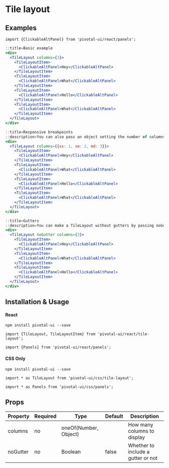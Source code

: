 # Tile layout

## Examples

```
import {ClickableAltPanel} from 'pivotal-ui/react/panels';
```

```jsx
::title=Basic example
<div>
  <TileLayout columns={3}>
    <TileLayoutItem>
      <ClickableAltPanel>Hey</ClickableAltPanel>
    </TileLayoutItem>
    <TileLayoutItem>
      <ClickableAltPanel>What</ClickableAltPanel>
    </TileLayoutItem>
    <TileLayoutItem>
      <ClickableAltPanel>Hello</ClickableAltPanel>
    </TileLayoutItem>
    <TileLayoutItem>
      <ClickableAltPanel>What</ClickableAltPanel>
    </TileLayoutItem>
  </TileLayout>
</div>
```

```jsx
::title=Responsive breakpoints
::description=You can also pass an object setting the number of columns for responsive breakpoints to the columns prop. You can set separate column values (from 1 - 12 columns) for some or all of xs, sm, md, lg, and xl screen sizes.
<div>
  <TileLayout columns={{xs: 1, sm: 2, md: 3}}>
    <TileLayoutItem>
      <ClickableAltPanel>Hey</ClickableAltPanel>
    </TileLayoutItem>
    <TileLayoutItem>
      <ClickableAltPanel>What</ClickableAltPanel>
    </TileLayoutItem>
    <TileLayoutItem>
      <ClickableAltPanel>Hello</ClickableAltPanel>
    </TileLayoutItem>
    <TileLayoutItem>
      <ClickableAltPanel>What</ClickableAltPanel>
    </TileLayoutItem>
  </TileLayout>
</div>
```

```jsx
::title=Gutters
::description=You can make a TileLayout without gutters by passing noGutter as a prop.
<div>
  <TileLayout noGutter columns={3}>
    <TileLayoutItem>
      <ClickableAltPanel>Hey</ClickableAltPanel>
    </TileLayoutItem>
    <TileLayoutItem>
      <ClickableAltPanel>What</ClickableAltPanel>
    </TileLayoutItem>
    <TileLayoutItem>
      <ClickableAltPanel>Hello</ClickableAltPanel>
    </TileLayoutItem>
  </TileLayout>
</div>
```

## Installation & Usage

#### React
`npm install pivotal-ui --save`

`import {TileLayout, TileLayoutItem} from 'pivotal-ui/react/tile-layout';`

`import {Panels} from 'pivotal-ui/react/panels';`

#### CSS Only

`npm install pivotal-ui --save`

`import * as TileLayout from 'pivotal-ui/css/tile-layout';`

`import * as Panels from 'pivotal-ui/css/panels';`

## Props

Property | Required | Type | Default | Description
---------|----------|------|---------|------------
columns  | no | oneOf(Number, Object) |       | How many columns to display
noGutter | no | Boolean               | false | Whether to include a gutter or not
